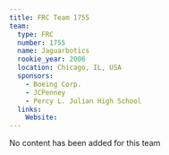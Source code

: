 ```yaml
---
title: FRC Team 1755
team:
  type: FRC
  number: 1755
  name: Jaguarbotics
  rookie_year: 2006
  location: Chicago, IL, USA
  sponsors:
    - Boeing Corp.
    - JCPenney
    - Percy L. Julian High School
  links:
    Website: 
---
```

No content has been added for this team